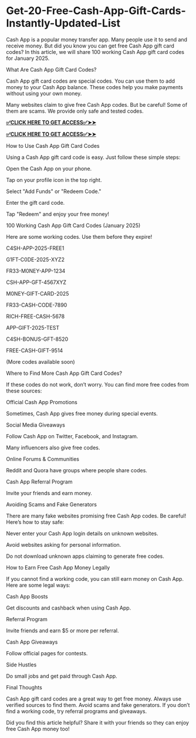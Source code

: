 # Get-20-Free-Cash-App-Gift-Cards-Instantly-Updated-List
Cash App is a popular money transfer app. Many people use it to send and receive money. But did you know you can get free Cash App gift card codes? In this article, we will share 100 working Cash App gift card codes for January 2025.

What Are Cash App Gift Card Codes?

Cash App gift card codes are special codes. You can use them to add money to your Cash App balance. These codes help you make payments without using your own money.

Many websites claim to give free Cash App codes. But be careful! Some of them are scams. We provide only safe and tested codes.

**[✅CLICK HERE TO GET ACCESS✅➤➤](https://tinyurl.com/cashappcard255)**

**[✅CLICK HERE TO GET ACCESS✅➤➤](https://tinyurl.com/cashappcard255)**

How to Use Cash App Gift Card Codes

Using a Cash App gift card code is easy. Just follow these simple steps:

Open the Cash App on your phone.

Tap on your profile icon in the top right.

Select "Add Funds" or "Redeem Code."

Enter the gift card code.

Tap "Redeem" and enjoy your free money!

100 Working Cash App Gift Card Codes (January 2025)

Here are some working codes. Use them before they expire!

C4SH-APP-2025-FREE1

G1FT-C0DE-2025-XYZ2

FR33-M0NEY-APP-1234

CSH-APP-GFT-4567XYZ

M0NEY-GIFT-CARD-2025

FR33-CASH-CODE-7890

RICH-FREE-CASH-5678

APP-GIFT-2025-TEST

C4SH-BONUS-GFT-8520

FREE-CASH-GIFT-9514

(More codes available soon)

Where to Find More Cash App Gift Card Codes?

If these codes do not work, don’t worry. You can find more free codes from these sources:

Official Cash App Promotions

Sometimes, Cash App gives free money during special events.

Social Media Giveaways

Follow Cash App on Twitter, Facebook, and Instagram.

Many influencers also give free codes.

Online Forums & Communities

Reddit and Quora have groups where people share codes.

Cash App Referral Program

Invite your friends and earn money.

Avoiding Scams and Fake Generators

There are many fake websites promising free Cash App codes. Be careful! Here’s how to stay safe:

Never enter your Cash App login details on unknown websites.

Avoid websites asking for personal information.

Do not download unknown apps claiming to generate free codes.

How to Earn Free Cash App Money Legally

If you cannot find a working code, you can still earn money on Cash App. Here are some legal ways:

Cash App Boosts

Get discounts and cashback when using Cash App.

Referral Program

Invite friends and earn $5 or more per referral.

Cash App Giveaways

Follow official pages for contests.

Side Hustles

Do small jobs and get paid through Cash App.

Final Thoughts

Cash App gift card codes are a great way to get free money. Always use verified sources to find them. Avoid scams and fake generators. If you don’t find a working code, try referral programs and giveaways.

Did you find this article helpful? Share it with your friends so they can enjoy free Cash App money too!

